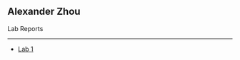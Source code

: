## Alexander Zhou
Lab Reports
<hr>

<ul>
    <li>
        <a href="/lab1.html">
            Lab 1
        </a>
    </li>
</ul>

